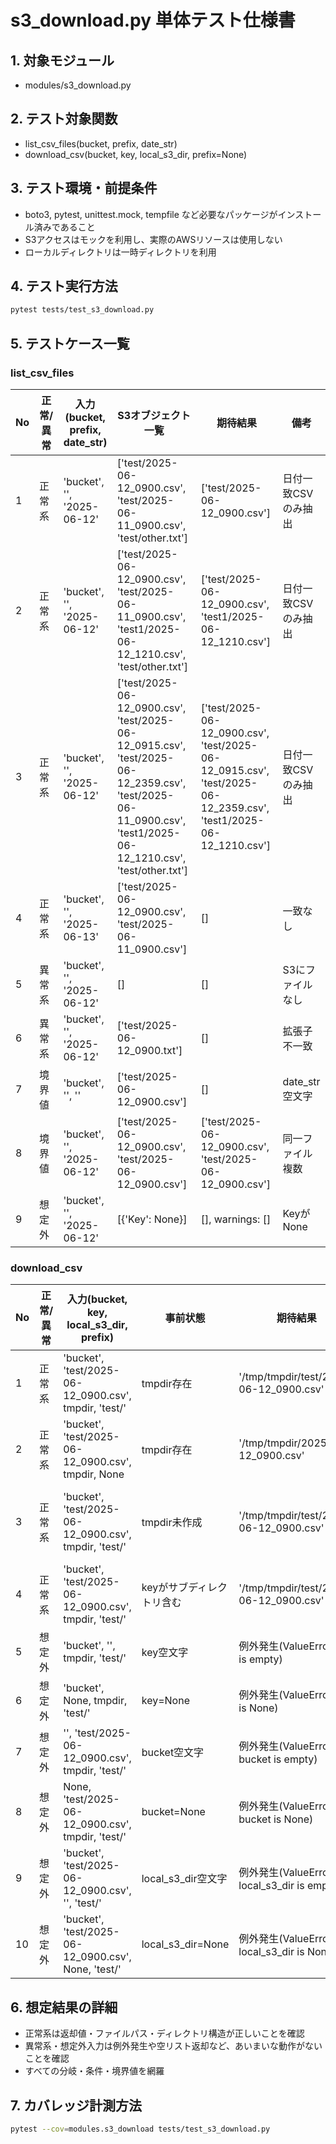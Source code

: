 # s3_download.py 単体テスト仕様書

## 1. 対象モジュール
- modules/s3_download.py

## 2. テスト対象関数
- list_csv_files(bucket, prefix, date_str)
- download_csv(bucket, key, local_s3_dir, prefix=None)

## 3. テスト環境・前提条件
- boto3, pytest, unittest.mock, tempfile など必要なパッケージがインストール済みであること
- S3アクセスはモックを利用し、実際のAWSリソースは使用しない
- ローカルディレクトリは一時ディレクトリを利用

## 4. テスト実行方法
```sh
pytest tests/test_s3_download.py
```

## 5. テストケース一覧

### list_csv_files
| No | 正常/異常 | 入力(bucket, prefix, date_str) | S3オブジェクト一覧 | 期待結果 | 備考 |
|----|----------|-------------------------------|--------------------|----------|------|
| 1  | 正常系   | 'bucket', '', '2025-06-12'    | ['test/2025-06-12_0900.csv', 'test/2025-06-11_0900.csv', 'test/other.txt'] | ['test/2025-06-12_0900.csv'] | 日付一致CSVのみ抽出 |
| 2  | 正常系   | 'bucket', '', '2025-06-12'    | ['test/2025-06-12_0900.csv', 'test/2025-06-11_0900.csv', 'test1/2025-06-12_1210.csv', 'test/other.txt'] | ['test/2025-06-12_0900.csv', 'test1/2025-06-12_1210.csv'] | 日付一致CSVのみ抽出 |
| 3  | 正常系   | 'bucket', '', '2025-06-12'    | ['test/2025-06-12_0900.csv', 'test/2025-06-12_0915.csv', 'test/2025-06-12_2359.csv', 'test/2025-06-11_0900.csv', 'test1/2025-06-12_1210.csv', 'test/other.txt'] | ['test/2025-06-12_0900.csv', 'test/2025-06-12_0915.csv', 'test/2025-06-12_2359.csv', 'test1/2025-06-12_1210.csv'] | 日付一致CSVのみ抽出 |
| 4  | 正常系   | 'bucket', '', '2025-06-13'    | ['test/2025-06-12_0900.csv', 'test/2025-06-11_0900.csv'] | [] | 一致なし |
| 5  | 異常系   | 'bucket', '', '2025-06-12'    | [] | [] | S3にファイルなし |
| 6  | 異常系   | 'bucket', '', '2025-06-12'    | ['test/2025-06-12_0900.txt'] | [] | 拡張子不一致 |
| 7  | 境界値   | 'bucket', '', ''              | ['test/2025-06-12_0900.csv'] | [] | date_str空文字 |
| 8  | 境界値   | 'bucket', '', '2025-06-12'    | ['test/2025-06-12_0900.csv', 'test/2025-06-12_0900.csv'] | ['test/2025-06-12_0900.csv', 'test/2025-06-12_0900.csv'] | 同一ファイル複数 |
| 9  | 想定外   | 'bucket', '', '2025-06-12'    | [{'Key': None}] | [], warnings: [] | KeyがNone |

### download_csv
| No | 正常/異常 | 入力(bucket, key, local_s3_dir, prefix) | 事前状態 | 期待結果 | 備考 |
|----|----------|-----------------------------------------|----------|----------|------|
| 1  | 正常系   | 'bucket', 'test/2025-06-12_0900.csv', tmpdir, 'test/' | tmpdir存在 | '/tmp/tmpdir/test/2025-06-12_0900.csv' |  |
| 2  | 正常系   | 'bucket', 'test/2025-06-12_0900.csv', tmpdir, None | tmpdir存在 | '/tmp/tmpdir/2025-06-12_0900.csv' | prefix省略 |
| 3  | 正常系   | 'bucket', 'test/2025-06-12_0900.csv', tmpdir, 'test/' | tmpdir未作成 | '/tmp/tmpdir/test/2025-06-12_0900.csv' | ディレクトリ自動作成 |
| 4  | 正常系   | 'bucket', 'test/2025-06-12_0900.csv', tmpdir, 'test/' | keyがサブディレクトリ含む | '/tmp/tmpdir/test/2025-06-12_0900.csv' | 階層保存 |
| 5  | 想定外   | 'bucket', '', tmpdir, 'test/' | key空文字 | 例外発生(ValueError: key is empty) | 想定外入力 |
| 6  | 想定外   | 'bucket', None, tmpdir, 'test/' | key=None | 例外発生(ValueError: key is None) | 想定外入力 |
| 7  | 想定外   | '', 'test/2025-06-12_0900.csv', tmpdir, 'test/' | bucket空文字 | 例外発生(ValueError: bucket is empty) | 想定外入力 |
| 8  | 想定外   | None, 'test/2025-06-12_0900.csv', tmpdir, 'test/' | bucket=None | 例外発生(ValueError: bucket is None) | 想定外入力 |
| 9  | 想定外   | 'bucket', 'test/2025-06-12_0900.csv', '', 'test/' | local_s3_dir空文字 | 例外発生(ValueError: local_s3_dir is empty) | 想定外入力 |
| 10 | 想定外   | 'bucket', 'test/2025-06-12_0900.csv', None, 'test/' | local_s3_dir=None | 例外発生(ValueError: local_s3_dir is None) | 想定外入力 |

## 6. 想定結果の詳細
- 正常系は返却値・ファイルパス・ディレクトリ構造が正しいことを確認
- 異常系・想定外入力は例外発生や空リスト返却など、あいまいな動作がないことを確認
- すべての分岐・条件・境界値を網羅

## 7. カバレッジ計測方法
```sh
pytest --cov=modules.s3_download tests/test_s3_download.py
```
